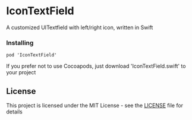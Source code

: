 # IconTextField

A customized UITextfield with left/right icon, written in Swift

### Installing

```
pod 'IconTextField'
```

If you prefer not to use Cocoapods, just download 'IconTextField.swift' to your project

## License

This project is licensed under the MIT License - see the [LICENSE](LICENSE) file for details
